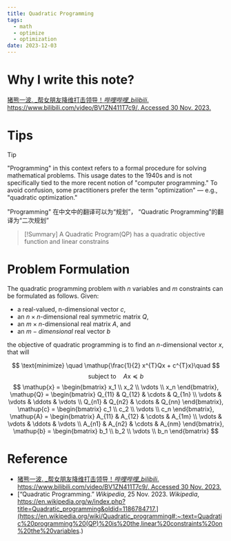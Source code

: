 ```yaml
---
title: Quadratic Programming
tags:
  - math
  - optimize
  - optimization
date: 2023-12-03
---
```


# Why I write this note?

[猪熊一波. _帮女朋友降维打击领导！_哔哩哔哩_bilibili_. https://www.bilibili.com/video/BV1ZN411T7c9/. Accessed 30 Nov. 2023.](https://www.bilibili.com/video/BV1ZN411T7c9/?spm_id_from=333.999.0.0&vd_source=c47136abc78922800b17d6ce79d6e19f)

# Tips

> [!tip] 
> "Programming" in this context refers to a formal procedure for solving mathematical problems. This usage dates to the 1940s and is not specifically tied to the more recent notion of "computer programming." To avoid confusion, some practitioners prefer the term "optimization" — e.g., "quadratic optimization."
> 
> "Programming" 在中文中的翻译可以为“规划”， “Quadratic Programming”的翻译为“二次规划”

> [!Summary] 
> A Quadratic Program(QP) has a  quadratic objective function and linear constrains

# Problem Formulation

The quadratic programming problem with $n$ variables and $m$ constraints can be formulated as follows. Given:

* a real-valued, n-dimensional vector $c$,
* an $n\times n$-dimensional real symmetric matrix $Q$,
* an $m \times n$-dimensional real matrix $A$, and
* an $m-dimensional$ real vector $b$

the objective of quadratic programming is to find an $n$-dimensional vector $x$, that will

$$
\text{minimize} \quad \mathup{\frac{1}{2} x^{T}Qx + c^{T}x}\quad 
$$
$$
\text{subject to} \quad A\mathup{x} \preceq b
$$
$$
\mathup{x} = \begin{bmatrix}
x_1 \\
x_2 \\
\vdots \\
x_n
\end{bmatrix}, \mathup{Q} = 
\begin{bmatrix}
Q_{11} & Q_{12} & \cdots & Q_{1n} \\
\vdots & \vdots & \ddots & \vdots \\
Q_{n1} & Q_{n2} & \cdots & Q_{nn}
\end{bmatrix},
\mathup{c} = \begin{bmatrix}
c_1 \\
c_2 \\
\vdots \\
c_n
\end{bmatrix},
\mathup{A} = 
\begin{bmatrix}
A_{11} & A_{12} & \cdots & A_{1m} \\
\vdots & \vdots & \ddots & \vdots \\
A_{n1} & A_{n2} & \cdots & A_{nm}
\end{bmatrix},
\mathup{b} = \begin{bmatrix}
b_1 \\
b_2 \\
\vdots \\
b_n
\end{bmatrix}
$$


# Reference


* [猪熊一波. _帮女朋友降维打击领导！_哔哩哔哩_bilibili_. https://www.bilibili.com/video/BV1ZN411T7c9/. Accessed 30 Nov. 2023.](https://www.bilibili.com/video/BV1ZN411T7c9/?spm_id_from=333.999.0.0&vd_source=c47136abc78922800b17d6ce79d6e19f)
* [“Quadratic Programming.” _Wikipedia_, 25 Nov. 2023. _Wikipedia_, https://en.wikipedia.org/w/index.php?title=Quadratic_programming&oldid=1186784717.](https://en.wikipedia.org/wiki/Quadratic_programming#:~:text=Quadratic%20programming%20(QP)%20is%20the,linear%20constraints%20on%20the%20variables.)
